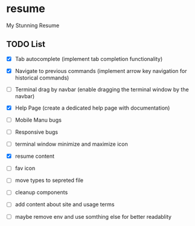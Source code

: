 # resume
My Stunning Resume

## TODO List

* [x] Tab autocomplete (implement tab completion functionality)
* [x] Navigate to previous commands (implement arrow key navigation for historical commands)
* [ ] Terminal drag by navbar (enable dragging the terminal window by the navbar)
* [x] Help Page (create a dedicated help page with documentation)
* [ ] Mobile Manu bugs
* [ ] Responsive bugs
* [ ] terminal window minimize and maximize icon
* [x] resume content
* [ ] fav icon
* [ ] move types to sepreted file
* [ ] cleanup components
* [ ] add content about site and usage terms
* [ ] maybe remove env and use somthing else for better readablity

